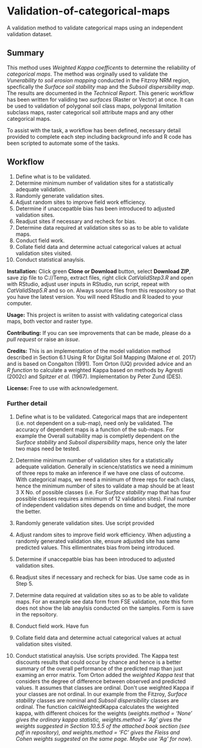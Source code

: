 # Validation-of-categorical-maps
A validation method to validate categorical maps using an independent validation dataset.

## Summary
This method uses *Weighted Kappa coefficents* to determine the reliability of *categorical maps*. The method was orginally used to validate the *Vunerability to soil erosion mapping* conducted in the Fitzroy NRM region, specfically the *Surface soil stability* map and the *Subsoil dispersibility map*. The results are documented in the *Technical Report*. This generic workflow has been written for validing two *surfaces* (Raster or Vector) at once. It can be used to validation of polygonal soil class maps, polygonal limitation subclass maps, raster categorical soil attribute maps and any other categorical maps.

To assist with the task, a workflow has been defined, necessary detail provided to complete each step including background info and R code has been scripted to automate some of the tasks.

## Workflow
1.  Define what is to be validated.
1.  Determine minimum number of validation sites for a statistically adequate validation.
1.  Randomly generate validation sites.
1.  Adjust random sites to improve field work efficiency.
1.  Determine if unaccepatble bias has been introduced to adjusted validation sites.
1.  Readjust sites if necessary and recheck for bias.
1.  Determine data required at validation sites so as to be able to validate maps.
1.  Conduct field work.
1.  Collate field data and determine actual categorical values at actual validation sites visited.
1.  Conduct statistical anaylsis.



**Installation:** Click green **Clone or Download** button, select **Download ZIP**, save zip file to C://Temp, extract files, right click *CatValidStep3.R* and open with RStudio, adjust user inputs in RStudio, run script, repeat with *CatValidStep5.R* and so on. Always source files from this respository so that you have the latest version. You will need RStudio and R loaded to your computer.

**Usage:** This project is wriiten to assist with validating categorical class maps, both vector and raster type.

**Contributing:** If you can see improvements that can be made, please do a *pull request* or raise an *issue*.

**Credits:** This is an implementation of the model validation method described in Section 6.1 Using R for Digital Soil Mapping (Malone *et al.* 2017) and is based on Congalton (1991). Tom Orton (UQ) provided advice and an *R function* to calculate a weighted Kappa based on methods by Agresti (2002c) and Spitzer *et al.* (1967). Implementation by Peter Zund (DES).

**License:** Free to use with acknowledgement.

### Further detail
1.  Define what is to be validated.
Categorical maps that are indepentent (i.e. not dependent on a sub-map), need only be validated. The accuracy of dependent maps is a function of the sub-maps. For example the Overall suitability map is completly dependent on the *Surface stability* and *Subsoil dispersibility* maps, hence only the later two maps need be tested.

1.  Determine minimum number of validation sites for a statistically adequate validation.
Generally in science/statistics we need a minimum of three reps to make an inference if we have one class of outcome. With categorical maps, we need a minimum of three reps for each class, hence the minimum number of sites to validate a map should be at least 3 X No. of possible classes (i.e. For *Surface stability* map that has four possible classes requires a minimum of 12 validation sites). Final number of independent validation sites depends on time and budget, the more the better.

1.  Randomly generate validation sites.
Use script provided

1.  Adjust random sites to improve field work efficiency.
When adjusting a randomly generated validation site, ensure adjusted site has same predicted values. This ellimentnates bias from being introduced.

1.  Determine if unaccepatble bias has been introduced to adjusted validation sites.

1.  Readjust sites if necessary and recheck for bias. Use same code as in Step 5.

1.  Determine data required at validation sites so as to be able to validate maps. For an example see data form from FSE validation, note this form does not show the lab anaylsis conducted on the samples. Form is save in the repsoitory.

1.  Conduct field work. Have fun

1.  Collate field data and determine actual categorical values at actual validation sites visited.

1.  Conduct statistical anaylsis. Use scripts provided. The Kappa test discounts results that could occur by chance and hence is a better summary of the overall performance of the predicted map than just examing an error matrix. Tom Orton added the *weighted Kappa test* that considers the degree of difference between observed and predicted values. It assumes that classes are ordinal. Don't use weighted Kappa if your classes are not ordinal. In our example from the Fitzroy, *Surface stability* classes are nominal and *Subsoil dispersibility* classes are ordinal. The function calcWeightedKappa calculates the weighted kappa, with different choices for the weights (*weights.method  = ‘None’ gives the ordinary kappa statistic, weights.method = ‘Ag’ gives the weights suggested in Section 10.5.5 of the attached book section (see pdf in repository), and weights.method = ‘FC’ gives the Fleiss and Cohen weights suggested on the same page. Maybe use ‘Ag’ for now*).
